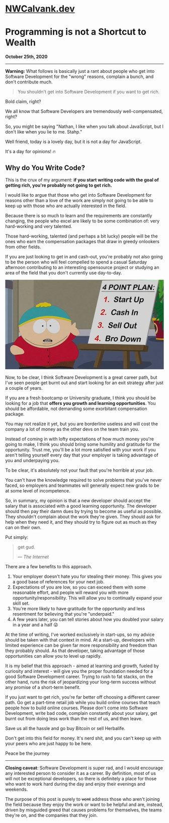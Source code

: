 <style>
  .markdown-body h1 {
    border-bottom: none;
  }

  .markdown-body #nwcalvankdev a:hover  {
    text-decoration: none;
  }

  @media (prefers-color-scheme: dark) {
    h1, h2, p, li, #nwcalvankdev a {
      color: #fff;
    }

    .markdown-body {
      color-scheme: dark;
    }
</style>

# [NWCalvank.dev](/)

# Programming is not a Shortcut to Wealth

**October 25th, 2020**

---

__Warning:__ What follows is basically just a rant about people who get into Software Development for the "wrong" reasons, complain a bunch, and don't contribute much.

> You shouldn't get into Software Development if you want to get rich.

Bold claim, right?

We all know that Software Developers are tremendously well-compensated, right?

So, you might be saying "Nathan, I like when you talk about JavaScript, but I don't like when you lie to me. Stahp."

Well friend, today is a lovely day, but it is not a day for JavaScript.

It's a day for opinions! 🔥

## Why do You Write Code?

This is the crux of my argument: __if you start writing code with the goal of getting rich, you're probably not going to get rich.__

I would like to argue that those who get into Software Development for reasons other than a love of the work are simply not going to be able to keep up with those who are actually interested in the field.

Because there is so much to learn and the requirements are constantly changing, the people who excel are likely to be some combination of: very hard-working and very talented.

Those hard-working, talented (and perhaps a bit lucky) people will be the ones who earn the compensation packages that draw in greedy onlookers from other fields.

If you are just looking to get in and cash-out, you're probably not also going to be the person who will feel compelled to spend a casual Saturday afternoon contributing to an interesting opensource project or studying an area of the field that you don't currently use day-to-day.

![](./startup-plan.jpg)

Now, to be clear, I think Software Development is a great career path, but I've seen people get burnt out and start looking for an exit strategy after just a couple of years.

If you are a fresh bootcamp or University graduate, I think you should be looking for a job that __offers you growth and learning opportunities__. You should be affordable, not demanding some exorbitant compensation package.

You may not realize it yet, but you are borderline useless and will cost the company a lot of money as the other devs on the team train you.

Instead of coming in with lofty expectations of how much money you're going to make, I think you should bring some humility and gratitude for the opportunity. Trust me, you'll be a lot more satisfied with your work if you aren't telling yourself every day that your employer is taking advantage of you and underpaying you.

To be clear, it's absolutely not your fault that you're horrible at your job.

You can't have the knowledge required to solve problems that you've never faced, so employers and teammates will generally expect new grads to be at some level of incompetence.

So, in summary, my opinion is that a new developer should accept the salary that is associated with a good learning opportunity. The developer should then pay their damn dues by trying to become as useful as possible. They shouldn't complain about the work they're given. They should ask for help when they need it, and they should try to figure out as much as they can on their own.

Put simply:

> get gud.
>
> &mdash; _The Internet_

There are a few benefits to this approach.

1. Your employer doesn't hate you for stealing their money. This gives you a good base of references for your next job.
2. Expectations of you are low, so you can exceed them with some reasonable effort, and people will reward you with more opportunity/responsibility. This will allow you to continually expand your skill set.
3. You're more likely to have gratitude for the opportunity and less resentment for believing that you're "underpaid."
4. A few years later, you can tell stories about how you doubled your salary in a year and a half 😜

At the time of writing, I've worked exclusively in start-ups, so my advice should be taken with that context in mind. At a start-up, developers with limited experience can be given far more responsibility and freedom than they probably should. As that developer, taking advantage of those opportunities can allow you to level up rapidly.

It is my belief that this approach - aimed at learning and growth, fueled by curiosity and interest - will give you the proper foundation needed for a good Software Development career. Trying to rush to fat stacks, on the other hand, runs the risk of jeopardizing your long-term success without any promise of a short-term benefit.

If you just want to get rich, you're far better off choosing a different career path. Go get a part-time retail job while you build online courses that teach people how to build online courses. Please don't come into Software Development, write bad code, complain constantly about your salary, get burnt out from doing less work than the rest of us, and then leave.

Save us all the hassle and go buy Bitcoin or sell Herbalife.

Don't get into this field for money. It's nerd shit, and you can't keep up with your peers who are just happy to be here.

Peace be the journey

---

__Closing caveat__: Software Development is super rad, and I would encourage any interested person to consider it as a career. By definition, most of us will not be exceptional developers, so there is definitely a place for those who want to work hard during the day and enjoy their evenings and weekends.

The purpose of this post is purely to ~~vent~~ address those who aren't joining the field because they enjoy the work or want to be helpful and are, instead, driven by misguided greed that causes problems for themselves, the teams they're on, and the companies that they join.
